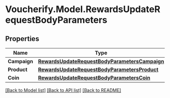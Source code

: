 # Voucherify.Model.RewardsUpdateRequestBodyParameters

## Properties

Name | Type | Description | Notes
------------ | ------------- | ------------- | -------------
**Campaign** | [**RewardsUpdateRequestBodyParametersCampaign**](RewardsUpdateRequestBodyParametersCampaign.md) |  | [optional] 
**Product** | [**RewardsUpdateRequestBodyParametersProduct**](RewardsUpdateRequestBodyParametersProduct.md) |  | [optional] 
**Coin** | [**RewardsUpdateRequestBodyParametersCoin**](RewardsUpdateRequestBodyParametersCoin.md) |  | [optional] 

[[Back to Model list]](../../README.md#documentation-for-models) [[Back to API list]](../../README.md#documentation-for-api-endpoints) [[Back to README]](../../README.md)

